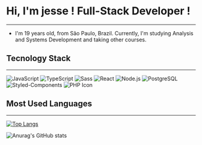 #  Hi, I'm jesse ! Full-Stack Developer !

***
- I'm 19 years old, from São Paulo, Brazil. Currently, I'm studying Analysis and Systems Development and taking other courses.

##  Tecnology Stack

***

![JavaScript](https://img.shields.io/badge/-JavaScript-F7DF1E?style=flat&logo=javascript&logoColor=black)
![TypeScript](https://img.shields.io/badge/-TypeScript-007ACC?style=flat&logo=typescript&logoColor=white)
![Sass](https://img.shields.io/badge/-Sass-CC6699?style=flat&logo=sass&logoColor=white)
![React](https://img.shields.io/badge/-React-61DAFB?style=flat&logo=react&logoColor=black)
![Node.js](https://img.shields.io/badge/-Node.js-339933?style=flat&logo=node.js&logoColor=white)
![PostgreSQL](https://img.shields.io/badge/-PostgreSQL-336791?style=flat&logo=postgresql&logoColor=white)
![Styled-Components](https://img.shields.io/badge/-Styled%20Components-DB7093?style=flat&logo=styled-components&logoColor=white)
![PHP Icon](https://img.shields.io/badge/PHP-%237772B2?style=flat&logo=php&logoColor=white)


## Most Used Languages
***

[![Top Langs](https://github-readme-stats.vercel.app/api/top-langs/?username=jessemp3&layout=donut)](https://github.com/anuraghazra/github-readme-stats)


![Anurag's GitHub stats](https://github-readme-stats.vercel.app/api?username=jessemp3icons=true&bg_color=00000000)
